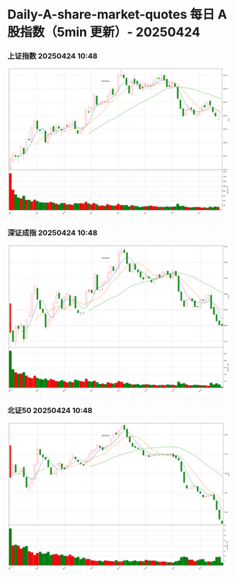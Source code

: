 
# Daily-A-share-market-quotes 每日 A 股指数（5min 更新）- 20250424

### 上证指数 20250424 10:48
![](./fig/2025/4/20250424-sh000001.png)

### 深证成指 20250424 10:48
![](./fig/2025/4/20250424-sz399001.png)

### 北证50 20250424 10:48
![](./fig/2025/4/20250424-bj899050.png)
